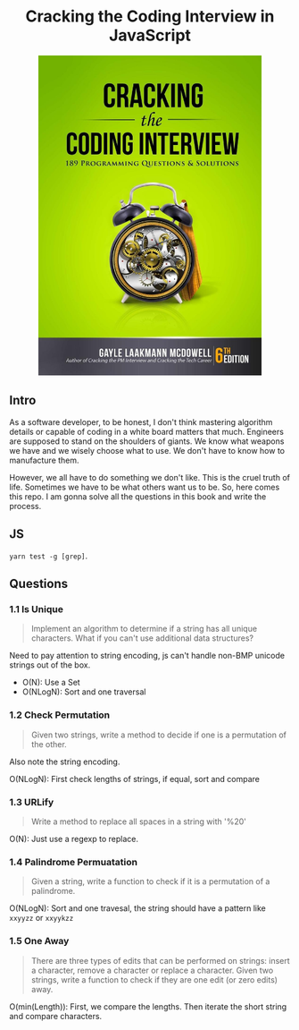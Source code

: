 <div align="center">
  <h1>
    Cracking the Coding Interview in JavaScript
  </h1>

  <img src="./cover.jpg" width="400">

</div>

## Intro

As a software developer, to be honest, I don't think mastering algorithm details or capable of coding in a white board matters that much. Engineers are supposed to stand on the shoulders of giants. We know what weapons we have and we wisely choose what to use. We don't have to know how to manufacture them.

However, we all have to do something we don't like. This is the cruel truth of life. Sometimes we have to be what others want us to be. So, here comes this repo. I am gonna solve all the questions in this book and write the process.

## JS

`yarn test -g [grep]`.

## Questions

### 1.1 Is Unique

> Implement an algorithm to determine if a string has all unique characters. What if you can't use additional data structures?

Need to pay attention to string encoding, js can't handle non-BMP unicode strings out of the box.

- O(N): Use a Set
- O(NLogN): Sort and one traversal

### 1.2 Check Permutation

> Given two strings, write a method to decide if one is a permutation of the other.

Also note the string encoding.

O(NLogN): First check lengths of strings, if equal, sort and compare

### 1.3 URLify

> Write a method to replace all spaces in a string with '%20'

O(N): Just use a regexp to replace.

### 1.4 Palindrome Permuatation

> Given a string, write a function to check if it is a permutation of a palindrome.

O(NLogN): Sort and one travesal, the string should have a pattern like `xxyyzz` or `xxyykzz`

### 1.5 One Away

> There are three types of edits that can be performed on strings: insert a character, remove a character or replace a character. Given two strings, write a function to check if they are one edit (or zero edits) away.

O(min(Length)): First, we compare the lengths. Then iterate the short string and compare characters.
